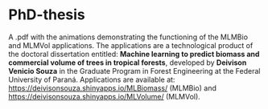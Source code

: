 # PhD-thesis
A .pdf with the animations demonstrating the functioning of the MLMBio and MLMVol applications. The applications are a technological product of the doctoral dissertation entitled: **Machine learning to predict biomass and commercial volume of trees in tropical forests**, developed by **Deivison Venicio Souza** in the Graduate Program in Forest Engineering at the Federal University of Paraná. Applications are available at: https://deivisonsouza.shinyapps.io/MLBiomass/ (MLMBio) and https://deivisonsouza.shinyapps.io/MLVolume/ (MLMVol).
